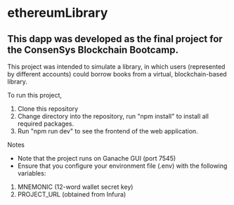 # ethereumLibrary

## This dapp was developed as the final project for the ConsenSys Blockchain Bootcamp. 

This project was intended to simulate a library, in which users (represented by different accounts) could borrow books from a virtual, blockchain-based library.

To run this project,
1. Clone this repository
2. Change directory into the repository, run "npm install" to install all required packages.
3. Run "npm run dev" to see the frontend of the web application.

Notes
* Note that the project runs on Ganache GUI (port 7545)
* Ensure that you configure your environment file (.env) with the following variables:
1. MNEMONIC (12-word wallet secret key)
2. PROJECT_URL (obtained from Infura)